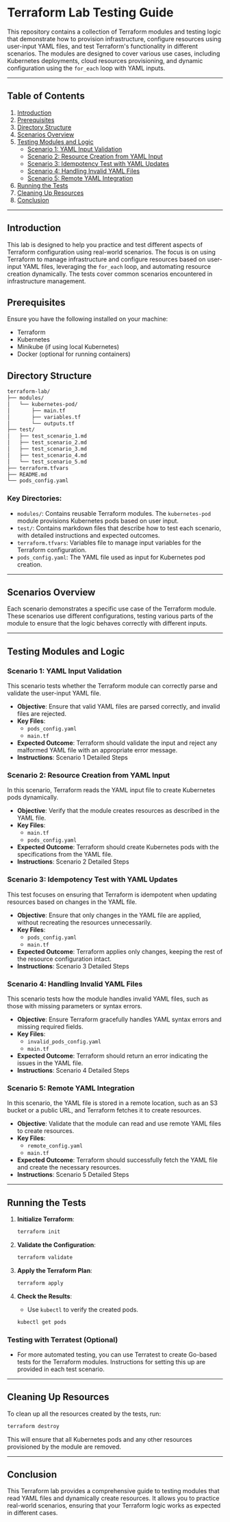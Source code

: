 Terraform Lab Testing Guide
===========================

This repository contains a collection of Terraform modules and testing logic that demonstrate how to provision infrastructure, configure resources using user-input YAML files, and test Terraform's functionality in different scenarios. The modules are designed to cover various use cases, including Kubernetes deployments, cloud resources provisioning, and dynamic configuration using the `for_each` loop with YAML inputs.

* * *

Table of Contents
-----------------

1.  [Introduction](#introduction)
2.  [Prerequisites](#prerequisites)
3.  [Directory Structure](#directory-structure)
4.  [Scenarios Overview](#scenarios-overview)
5.  [Testing Modules and Logic](#testing-modules-and-logic)
    *   [Scenario 1: YAML Input Validation](#scenario-1-yaml-input-validation)
    *   [Scenario 2: Resource Creation from YAML Input](#scenario-2-resource-creation-from-yaml-input)
    *   [Scenario 3: Idempotency Test with YAML Updates](#scenario-3-idempotency-test-with-yaml-updates)
    *   [Scenario 4: Handling Invalid YAML Files](#scenario-4-handling-invalid-yaml-files)
    *   [Scenario 5: Remote YAML Integration](#scenario-5-remote-yaml-integration)
6.  [Running the Tests](#running-the-tests)
7.  [Cleaning Up Resources](#cleaning-up-resources)
8.  [Conclusion](#conclusion)

* * *

Introduction
------------

This lab is designed to help you practice and test different aspects of Terraform configuration using real-world scenarios. The focus is on using Terraform to manage infrastructure and configure resources based on user-input YAML files, leveraging the `for_each` loop, and automating resource creation dynamically. The tests cover common scenarios encountered in infrastructure management.

Prerequisites
-------------

Ensure you have the following installed on your machine:

*   Terraform
*   Kubernetes
*   Minikube (if using local Kubernetes)
*   Docker (optional for running containers)

Directory Structure
-------------------

```bash
terraform-lab/
├── modules/
│   └── kubernetes-pod/
│       ├── main.tf
│       ├── variables.tf
│       └── outputs.tf
├── test/
│   ├── test_scenario_1.md
│   ├── test_scenario_2.md
│   ├── test_scenario_3.md
│   ├── test_scenario_4.md
│   └── test_scenario_5.md
├── terraform.tfvars
├── README.md
└── pods_config.yaml
```

### Key Directories:

*   `modules/`: Contains reusable Terraform modules. The `kubernetes-pod` module provisions Kubernetes pods based on user input.
*   `test/`: Contains markdown files that describe how to test each scenario, with detailed instructions and expected outcomes.
*   `terraform.tfvars`: Variables file to manage input variables for the Terraform configuration.
*   `pods_config.yaml`: The YAML file used as input for Kubernetes pod creation.

* * *

Scenarios Overview
------------------

Each scenario demonstrates a specific use case of the Terraform module. These scenarios use different configurations, testing various parts of the module to ensure that the logic behaves correctly with different inputs.

* * *

Testing Modules and Logic
-------------------------

### Scenario 1: YAML Input Validation

This scenario tests whether the Terraform module can correctly parse and validate the user-input YAML file.

*   **Objective**: Ensure that valid YAML files are parsed correctly, and invalid files are rejected.
*   **Key Files**:
    *   `pods_config.yaml`
    *   `main.tf`
*   **Expected Outcome**: Terraform should validate the input and reject any malformed YAML file with an appropriate error message.
*   **Instructions**: Scenario 1 Detailed Steps

### Scenario 2: Resource Creation from YAML Input

In this scenario, Terraform reads the YAML input file to create Kubernetes pods dynamically.

*   **Objective**: Verify that the module creates resources as described in the YAML file.
*   **Key Files**:
    *   `main.tf`
    *   `pods_config.yaml`
*   **Expected Outcome**: Terraform should create Kubernetes pods with the specifications from the YAML file.
*   **Instructions**: Scenario 2 Detailed Steps

### Scenario 3: Idempotency Test with YAML Updates

This test focuses on ensuring that Terraform is idempotent when updating resources based on changes in the YAML file.

*   **Objective**: Ensure that only changes in the YAML file are applied, without recreating the resources unnecessarily.
*   **Key Files**:
    *   `pods_config.yaml`
    *   `main.tf`
*   **Expected Outcome**: Terraform applies only changes, keeping the rest of the resource configuration intact.
*   **Instructions**: Scenario 3 Detailed Steps

### Scenario 4: Handling Invalid YAML Files

This scenario tests how the module handles invalid YAML files, such as those with missing parameters or syntax errors.

*   **Objective**: Ensure Terraform gracefully handles YAML syntax errors and missing required fields.
*   **Key Files**:
    *   `invalid_pods_config.yaml`
    *   `main.tf`
*   **Expected Outcome**: Terraform should return an error indicating the issues in the YAML file.
*   **Instructions**: Scenario 4 Detailed Steps

### Scenario 5: Remote YAML Integration

In this scenario, the YAML file is stored in a remote location, such as an S3 bucket or a public URL, and Terraform fetches it to create resources.

*   **Objective**: Validate that the module can read and use remote YAML files to create resources.
*   **Key Files**:
    *   `remote_config.yaml`
    *   `main.tf`
*   **Expected Outcome**: Terraform should successfully fetch the YAML file and create the necessary resources.
*   **Instructions**: Scenario 5 Detailed Steps

* * *

Running the Tests
-----------------

1.  **Initialize Terraform**:
    
    ```bash
    terraform init
    ```
    
2.  **Validate the Configuration**:
    
    ```bash
    terraform validate
    ```
    
3.  **Apply the Terraform Plan**:
    
    ```bash
    terraform apply
    ```
    
4.  **Check the Results**:
    
    *   Use `kubectl` to verify the created pods.
    
    ```bash
    kubectl get pods
    ```
    

### Testing with Terratest (Optional)

*   For more automated testing, you can use Terratest to create Go-based tests for the Terraform modules. Instructions for setting this up are provided in each test scenario.

* * *

Cleaning Up Resources
---------------------

To clean up all the resources created by the tests, run:

```bash
terraform destroy
```

This will ensure that all Kubernetes pods and any other resources provisioned by the module are removed.

* * *

Conclusion
----------

This Terraform lab provides a comprehensive guide to testing modules that read YAML files and dynamically create resources. It allows you to practice real-world scenarios, ensuring that your Terraform logic works as expected in different cases.
